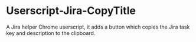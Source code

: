 # Userscript-Jira-CopyTitle
A Jira helper Chrome userscript, it adds a button which copies the Jira task key and description to the clipboard.
